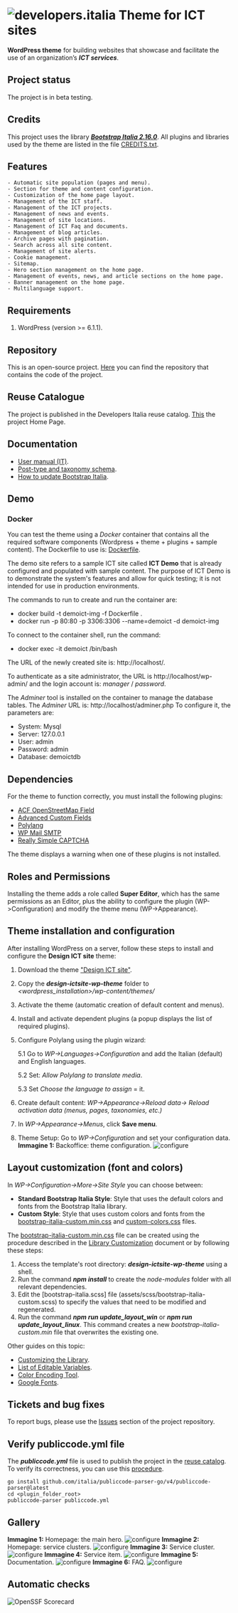 # ![developers.italia](https://avatars1.githubusercontent.com/u/15377824?s=36&v=4 "developers.italia") Theme for ICT sites
**WordPress theme** for building websites that showcase and facilitate the use of an organization’s ***ICT services***.

## Project status
The project is in beta testing.


## Credits
This project uses the library [***Bootstrap Italia 2.16.0***](https://italia.github.io/bootstrap-italia/). All plugins and libraries used by the theme are listed in the file [CREDITS.txt](https://github.com/ScuolaNormaleSuperiore/design-ictsite-wp-theme/blob/main/CREDITS.txt).

## Features
	- Automatic site population (pages and menu).
	- Section for theme and content configuration.
	- Customization of the home page layout.
	- Management of the ICT staff.
	- Management of the ICT projects.
	- Management of news and events.
	- Management of site locations.
	- Management of ICT Faq and documents.
	- Management of blog articles.
	- Archive pages with pagination.
	- Search across all site content.
	- Management of site alerts.
	- Cookie management.
	- Sitemap.
	- Hero section management on the home page.
	- Management of events, news, and article sections on the home page.
	- Banner management on the home page.
	- Multilanguage support.

## Requirements
1. WordPress (version >= 6.1.1).

## Repository
This is an open-source project. [Here](https://github.com/ScuolaNormaleSuperiore/design-ictsite-wp-theme) you can find the repository that contains the code of the project.


## Reuse Catalogue
The project is published in the Developers Italia reuse catalog. [This](https://developers.italia.it/it/software/721253b5-4075-4f9f-b16c-eb3eee57cd36) the project Home Page.

## Documentation
   - [User manual (IT)](https://github.com/ScuolaNormaleSuperiore/design-ictsite-wp-theme/wiki).
   - [Post-type and taxonomy schema](https://github.com/ScuolaNormaleSuperiore/design-ictsite-wp-theme/blob/main/DOC/ICT-SiteContentTypes.pdf).
   - [How to update Bootstrap Italia](https://github.com/ScuolaNormaleSuperiore/design-ictsite-wp-theme/blob/main/DOC/How%20to%20update%20Bootstrap%20Italia.md).

## Demo
### Docker
You can test the theme using a *Docker* container that contains all the required software components (Wordpress + theme + plugins + sample content).
The Dockerfile to use is: [Dockerfile](https://github.com/ScuolaNormaleSuperiore/design-ictsite-wp-theme/blob/main/DEV/Docker/Dockerfile).

The demo site refers to a sample ICT site called **ICT Demo** that is already configured and populated with sample content. The purpose of ICT Demo is to demonstrate the system's features and allow for quick testing; it is not intended for use in production environments.

The commands to run to create and run the container are:
- docker build -t demoict-img -f Dockerfile .
- docker run -p 80:80 -p 3306:3306 --name=demoict -d demoict-img
 
To connect to the container shell, run the command:
- docker exec -it demoict /bin/bash
  
The URL of the newly created site is: http://localhost/.

To authenticate as a site administrator, the URL is http://localhost/wp-admin/ and the login account is: *manager* / *password*.

The *Adminer* tool is installed on the container to manage the database tables.
The *Adminer* URL is: http://localhost/adminer.php
To configure it, the parameters are:
- System: Mysql
- Server: 127.0.0.1
- User: admin
- Password: admin
- Database: demoictdb

## Dependencies
For the theme to function correctly, you must install the following plugins:
* [ACF OpenStreetMap Field](https://wordpress.org/plugins/acf-openstreetmap-field)
* [Advanced Custom Fields](https://wordpress.org/plugins/advanced-custom-fields)
* [Polylang](https://it.wordpress.org/plugins/polylang)
* [WP Mail SMTP](https://it.wordpress.org/plugins/wp-mail-smtp)
* [Really Simple CAPTCHA](https://it.wordpress.org/plugins/really-simple-captcha)

The theme displays a warning when one of these plugins is not installed.

## Roles and Permissions
Installing the theme adds a role called **Super Editor**, which has the same permissions as an Editor, plus the ability to configure the plugin (WP->Configuration) and modify the theme menu (WP->Appearance).


## Theme installation and configuration
After installing WordPress on a server, follow these steps to install and configure the **Design ICT site** theme:

1. Download the theme ["Design ICT site"](https://github.com/ScuolaNormaleSuperiore/design-ictsite-wp-theme).
2. Copy the ***design-ictsite-wp-theme*** folder to *<wordpress_installation>/wp-content/themes/*
3. Activate the theme (automatic creation of default content and menus).
4. Install and activate dependent plugins (a popup displays the list of required plugins).
5. Configure Polylang using the plugin wizard:
   
	5.1 Go to *WP->Languages->Configuration* and add the Italian (default) and English languages.

	5.2 Set: *Allow Polylang to translate media*.

	5.3 Set *Choose the language to assign* = it.

6. Create default content: *WP->Appearance->Reload data-> Reload activation data (menus, pages, taxonomies, etc.)*
7. In *WP->Appearance->Menus*, click **Save menu**.
8. Theme Setup: Go to *WP->Configuration* and set your configuration data.
**Immagine 1:** Backoffice: theme configuration.
![configure](assets/screenshots/backoffice.png)

## Layout customization (font and colors)
In *WP->Configuration->More->Site Style* you can choose between:
* **Standard Bootstrap Italia Style**: Style that uses the default colors and fonts from the Bootstrap Italia library.
* **Custom Style**: Style that uses custom colors and fonts from the [bootstrap-italia-custom.min.css](assets/scss/bootstrap-italia-custom.min.css) and [custom-colors.css](assets/css/custom-colors.css) files.

The [bootstrap-italia-custom.min.css](assets/scss/bootstrap-italia-custom.min.css) file can be created using the procedure described in the [Library Customization](https://italia.github.io/bootstrap-italia/docs/get-started/customization-of-the-library/) document or by following these steps:

1. Access the template's root directory: ***design-ictsite-wp-theme*** using a shell.
2. Run the command ***npm install*** to create the *node-modules* folder with all relevant dependencies.
3. Edit the [bootstrap-italia.scss] file (assets/scss/bootstrap-italia-custom.scss) to specify the values that need to be modified and regenerated.
4. Run the command ***npm run update_layout_win*** or ***npm run update_layout_linux***. This command creates a new *bootstrap-italia-custom.min* file that overwrites the existing one.

Other guides on this topic:
* [Customizing the Library](https://italia.github.io/bootstrap-italia/docs/come-iniziare/personalizzazione-della-libreria).
* [List of Editable Variables](https://github.com/italia/bootstrap-italia/tree/main/src/scss).
* [Color Encoding Tool](https://rgb.to/).
* [Google Fonts](https://fonts.google.com).

## Tickets and bug fixes
To report bugs, please use the [Issues](https://github.com/ScuolaNormaleSuperiore/design-ictsite-wp-theme/issues) section of the project repository.

## Verify publiccode.yml file
The ***publiccode.yml*** file is used to publish the project in the [reuse catalog](https://developers.italia.it/it/software/721253b5-4075-4f9f-b16c-eb3eee57cd36). To verify its correctness, you can use this [procedure](https://github.com/italia/publiccode-parser-go).
```
go install github.com/italia/publiccode-parser-go/v4/publiccode-parser@latest
cd <plugin_folder_root>
publiccode-parser publiccode.yml
```

## Gallery

**Immagine 1:** Homepage: the main hero.
![configure](assets/screenshots/homepage.png)
**Immagine 2:** Homepage: service clusters.
![configure](assets/screenshots/hp-service-cluster.png)
**Immagine 3:** Service cluster.
![configure](assets/screenshots/service-cluster.png)
**Immagine 4:** Service item.
![configure](assets/screenshots/service-item.png)
**Immagine 5:** Documentation.
![configure](assets/screenshots/documentation.png)
**Immagine 6:** FAQ.
![configure](assets/screenshots/faq.png)


## Automatic checks
![OpenSSF Scorecard](https://api.securityscorecards.dev/projects/github.com/ScuolaNormaleSuperiore/design-ictsite-wp-theme/badge)